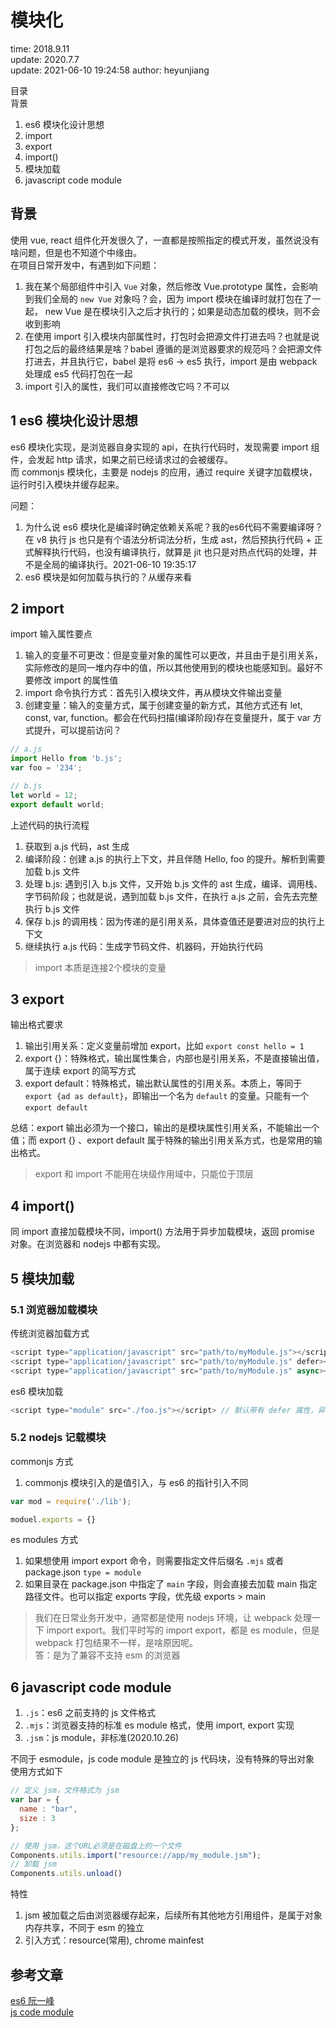 # 模块化

time: 2018.9.11  
update: 2020.7.7  
update: 2021-06-10 19:24:58
author: heyunjiang

目录  
背景  
1. es6 模块化设计思想
2. import
3. export
4. import()
5. 模块加载
6. javascript code module

## 背景

使用 vue, react 组件化开发很久了，一直都是按照指定的模式开发，虽然说没有啥问题，但是也不知道个中缘由。  
在项目日常开发中，有遇到如下问题：  
1. 我在某个局部组件中引入 `Vue` 对象，然后修改 Vue.prototype 属性，会影响到我们全局的 `new Vue` 对象吗？会，因为 import 模块在编译时就打包在了一起， new Vue 是在模块引入之后才执行的；如果是动态加载的模块，则不会收到影响
2. 在使用 import 引入模块内部属性时，打包时会把源文件打进去吗？也就是说打包之后的最终结果是啥？babel 遵循的是浏览器要求的规范吗？会把源文件打进去，并且执行它，babel 是将 es6 -> es5 执行，import 是由 webpack 处理成 es5 代码打包在一起
3. import 引入的属性，我们可以直接修改它吗？不可以

## 1 es6 模块化设计思想

es6 模块化实现，是浏览器自身实现的 api，在执行代码时，发现需要 import 组件，会发起 http 请求，如果之前已经请求过的会被缓存。  
而 commonjs 模块化，主要是 nodejs 的应用，通过 require 关键字加载模块，运行时引入模块并缓存起来。

问题：
1. 为什么说 es6 模块化是编译时确定依赖关系呢？我的es6代码不需要编译呀？在 v8 执行 js 也只是有个语法分析词法分析，生成 ast，然后预执行代码 + 正式解释执行代码，也没有编译执行，就算是 jit 也只是对热点代码的处理，并不是全局的编译执行。2021-06-10 19:35:17
2. es6 模块是如何加载与执行的？从缓存来看

## 2 import 

import 输入属性要点  
1. 输入的变量不可更改：但是变量对象的属性可以更改，并且由于是引用关系，实际修改的是同一堆内存中的值，所以其他使用到的模块也能感知到。最好不要修改 import 的属性值
2. import 命令执行方式：首先引入模块文件，再从模块文件输出变量
3. 创建变量：输入的变量方式，属于创建变量的新方式，其他方式还有 let, const, var, function。都会在代码扫描(编译阶段)存在变量提升，属于 var 方式提升，可以提前访问？

```javascript
// a.js
import Hello from 'b.js';
var foo = '234';

// b.js
let world = 12;
export default world;
```

上述代码的执行流程

1. 获取到 a.js 代码，ast 生成
2. 编译阶段：创建 a.js 的执行上下文，并且伴随 Hello, foo 的提升。解析到需要加载 b.js 文件
3. 处理 b.js: 遇到引入 b.js 文件，又开始 b.js 文件的 ast 生成，编译、调用栈、字节码阶段；也就是说，遇到加载 b.js 文件，在执行 a.js 之前，会先去完整执行 b.js 文件
4. 保存 b.js 的调用栈：因为传递的是引用关系，具体查值还是要进对应的执行上下文
5. 继续执行 a.js 代码：生成字节码文件、机器码，开始执行代码

> import 本质是连接2个模块的变量

## 3 export

输出格式要求  
1. 输出引用关系：定义变量前增加 export，比如 `export const hello = 1`
2. export {}：特殊格式，输出属性集合，内部也是引用关系，不是直接输出值，属于连续 export 的简写方式
3. export default：特殊格式，输出默认属性的引用关系。本质上，等同于 `export {ad as default}`，即输出一个名为 `default` 的变量。只能有一个 `export default`

总结：export 输出必须为一个接口，输出的是模块属性引用关系，不能输出一个值；而 export {} 、export default 属于特殊的输出引用关系方式，也是常用的输出格式。

> export 和 import 不能用在块级作用域中，只能位于顶层

## 4 import()

同 import 直接加载模块不同，import() 方法用于异步加载模块，返回 promise 对象。在浏览器和 nodejs 中都有实现。

## 5 模块加载

### 5.1 浏览器加载模块

传统浏览器加载方式 

``` javascript
<script type="application/javascript" src="path/to/myModule.js"></script>
<script type="application/javascript" src="path/to/myModule.js" defer></script> // 页面渲染完再按顺序执行
<script type="application/javascript" src="path/to/myModule.js" async></script> // 加载完就执行，暂停渲染
```

es6 模块加载

```javascript
<script type="module" src="./foo.js"></script> // 默认带有 defer 属性，异步加载，不需要再设置 defer 属性
```

### 5.2 nodejs 记载模块

commonjs 方式

1. commonjs 模块引入的是值引入，与 es6 的指针引入不同

```javascript
var mod = require('./lib');

moduel.exports = {}
```

es modules 方式

1. 如果想使用 import export 命令，则需要指定文件后缀名 `.mjs` 或者 package.json `type = module`
2. 如果目录在 package.json 中指定了 `main` 字段，则会直接去加载 main 指定路径文件。也可以指定 exports 字段，优先级 exports > main

> 我们在日常业务开发中，通常都是使用 nodejs 环境，让 webpack 处理一下 import export。我们平时写的 import export，都是 es module，但是 webpack 打包结果不一样，是啥原因呢。  
> 答：是为了兼容不支持 esm 的浏览器

## 6 javascript code module

1. `.js`：es6 之前支持的 js 文件格式
2. `.mjs`：浏览器支持的标准 es module 格式，使用 import, export 实现
3. `.jsm`：js module，非标准(2020.10.26)

不同于 esmodule，js code module 是独立的 js 代码块，没有特殊的导出对象  
使用方式如下  
```javascript
// 定义 jsm，文件格式为 jsm
var bar = {
  name : "bar",
  size : 3
};
```

```javascript
// 使用 jsm，这个URL必须是在磁盘上的一个文件
Components.utils.import("resource://app/my_module.jsm");
// 卸载 jsm
Components.utils.unload()
```

特性  
1. jsm 被加载之后由浏览器缓存起来，后续所有其他地方引用组件，是属于对象内存共享，不同于 esm 的独立
2. 引入方式：resource(常用), chrome mainfest

## 参考文章

[es6 阮一峰](https://es6.ruanyifeng.com/#docs/module)  
[js code module](https://developer.mozilla.org/zh-CN/docs/Web/JavaScript/Guide/Modules)
